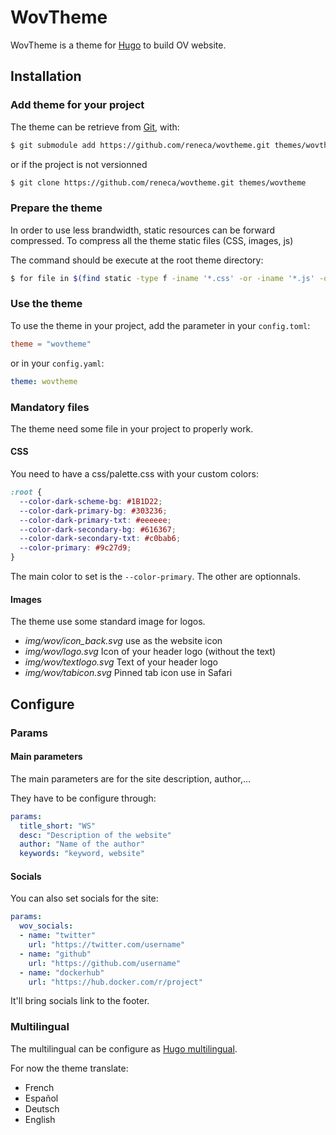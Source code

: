 # WovTheme

WovTheme is a theme for [Hugo](https://gohugo.io/) to build OV website.

## Installation

### Add theme for your project

The theme can be retrieve from [Git](https://github.com/reneca/wovtheme.git), with:

```bash
$ git submodule add https://github.com/reneca/wovtheme.git themes/wovtheme
```

or if the project is not versionned

```bash
$ git clone https://github.com/reneca/wovtheme.git themes/wovtheme
```

### Prepare the theme

In order to use less brandwidth, static resources can be forward compressed.
To compress all the theme static files (CSS, images, js)

The command should be execute at the root theme directory:
```bash
$ for file in $(find static -type f -iname '*.css' -or -iname '*.js' -or -iname '*.svg' -or -iname '*.png'); do gzip --best -c $file > $file.gz; done
```

### Use the theme

To use the theme in your project, add the parameter in your `config.toml`:

```toml
theme = "wovtheme"
```

or in your `config.yaml`:

```yaml
theme: wovtheme
```

### Mandatory files

The theme need some file in your project to properly work.

#### CSS

You need to have a css/palette.css with your custom colors:
```css
:root {
  --color-dark-scheme-bg: #1B1D22;
  --color-dark-primary-bg: #303236;
  --color-dark-primary-txt: #eeeeee;
  --color-dark-secondary-bg: #616367;
  --color-dark-secondary-txt: #c0bab6;
  --color-primary: #9c27d9;
}
```

The main color to set is the `--color-primary`. The other are optionnals.

#### Images

The theme use some standard image for logos.
 - _img/wov/icon_back.svg_ use as the website icon
 - _img/wov/logo.svg_ Icon of your header logo (without the text)
 - _img/wov/textlogo.svg_ Text of your header logo
 - _img/wov/tabicon.svg_ Pinned tab icon use in Safari

## Configure

### Params

#### Main parameters

The main parameters are for the site description, author,...

They have to be configure through:
```yaml
params:
  title_short: "WS"
  desc: "Description of the website"
  author: "Name of the author"
  keywords: "keyword, website"
```

#### Socials

You can also set socials for the site:
```yaml
params:
  wov_socials:
  - name: "twitter"
    url: "https://twitter.com/username"
  - name: "github"
    url: "https://github.com/username"
  - name: "dockerhub"
    url: "https://hub.docker.com/r/project"
```

It'll bring socials link to the footer.

### Multilingual

The multilingual can be configure as [Hugo multilingual](https://gohugo.io/content-management/multilingual/).

For now the theme translate:
 - French
 - Español
 - Deutsch
 - English
